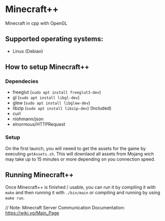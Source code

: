 # Minecraft++
 Minecraft in cpp with OpenGL

## Supported operating systems:
- Linux (Debian)

## How to setup Minecraft++

### Dependecies
  - freeglut (`sudo apt install freeglut3-dev`)
  - gl       (`sudo apt install libgl-dev`)
  - glew     (`sudo apt install libglew-dev`)
  - libzip   (`sudo apt install libzip-dev`)
(Included)
  - curl
  - nlohmann/json
  - elnormous/HTTPRequest

### Setup
On the first launch, you will neeed to get the assets for the game by executing `getAssets.sh`. This will downlaod all assets from Mojang wich may take up to 15 minutes or more depending on you connection speed.

## Running Minecraft++
Once Minecraft++ is finished / usable, you can run it by compiling it with `make` and then running it with `./bin/main` or compiling and running by using `make run`.

// Note: Minecraft Server Communication Documentation: https://wiki.vg/Main_Page